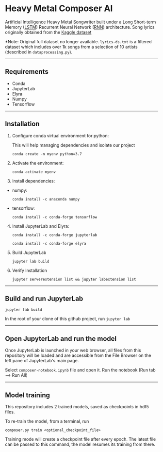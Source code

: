 # Heavy Metal Composer AI
Artificial Intelligence Heavy Metal Songwriter built under a Long Short-term Memory ([LSTM](https://en.wikipedia.org/wiki/Long_short-term_memory)) Recurrent Neural Network ([RNN](https://en.wikipedia.org/wiki/Recurrent_neural_network)) architecture.
Song lyrics originally obtained from the [Kaggle dataset](https://www.kaggle.com/gyani95/380000-lyrics-from-metrolyrics/version/2)

*Note: Original full dataset no longer available.
`lyrics-ds.txt` is a filtered dataset which includes over 1k songs from a selection of 10 artists (described in `dataprocessing.py`).

---
## Requirements
- Conda
- JupyterLab
- Elyra
- Numpy
- Tensorflow

---
## Installation
1. Configure conda virtual environment for python:

    This will help managing dependencies and isolate our project

    `conda create -n myenv python=3.7`

2. Activate the environment:

    `conda activate myenv`

3. Install dependencies:
- numpy:

    `conda install -c anaconda numpy`

- tensorflow:

   `conda install -c conda-forge tensorflow`

4. Install JupyterLab and Elyra:

    `conda install -c conda-forge jupyterlab`

    `conda install -c conda-forge elyra`

5. Build JupyterLab

    `jupyter lab build`

6. Verify Installation

    `jupyter serverextension list && jupyter labextension list`

---
## Build and run JupyterLab

  `jupyter lab build`

  In the root of your clone of this github project, run
  `jupyter lab`

---
## Open JupyterLab and run the model

  Once JupyterLab is launched in your web browser, all files from this repository will be loaded and are accessible from the File Browser on the left pane of JupyterLab's main page.

  Select `composer-notebook.ipynb` file and open it.
  Run the notebook (Run tab --> Run All)

---
## Model training
  This repository includes 2 trained models, saved as checkpoints in hdf5 files.

  To re-train the model, from a terminal, run

  `composer.py train <optional_checkpoint_file>`

  Training mode will create a checkpoint file after every epoch. The latest file can be passed to this command, the model resumes its training from there.
